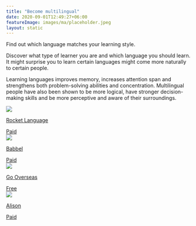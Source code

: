 ```yaml
---
title: "Become multilingual"
date: 2020-09-01T12:49:27+06:00
featureImage: images/ma/placeholder.jpeg
layout: static
---
```


Find out which language matches your learning style.

Discover what type of learner you are and which language you should learn. It might surprise you to learn certain languages might come more naturally to certain people.

Learning languages improves memory, increases attention span and strengthens both problem-solving abilities and concentration. Multilingual people have also been shown to be more logical, have stronger decision-making skills and be more perceptive and aware of their surroundings.

<a class="ma-link" href="https://www.rocketlanguages.com/blog/what-language-should-I-learn-learning-type"><div class="ma-card"><div class="ma-icon"><img src ="/images/icon-pound.png"/></div><div class="ma-name"><p>Rocket Language</p></div><div class="ma-paid-text"><span>Paid</span></div></div></a><a class="ma-link" href="https://www.babbel.com/en/magazine/which-language-should-you-learn-quiz"><div class="ma-card"><div class="ma-icon"><img src ="/images/icon-pound.png"/></div><div class="ma-name"><p>Babbel</p></div><div class="ma-paid-text"><span>Paid</span></div></div></a><a class="ma-link" href="https://www.gooverseas.com/blog/best-languages-learn"><div class="ma-card"><div class="ma-icon"><img src ="/images/icon-check.png"/></div><div class="ma-name"><p>Go Overseas</p></div><div class="ma-paid-text"><span>Free</span></div></div></a><a class="ma-link" href="https://alison.com/courses/language?utm_source=alison_user&utm_medium=affiliates&utm_campaign=24567325"><div class="ma-card"><div class="ma-icon"><img src ="/images/icon-pound.png"/></div><div class="ma-name"><p>Alison</p></div><div class="ma-paid-text"><span>Paid</span></div></div></a>  

<br/><br/>






